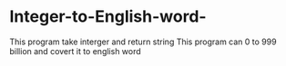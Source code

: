 # Integer-to-English-word-
This program take interger and return string
This program can 0 to 999 billion and covert it to english word
